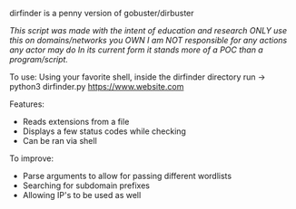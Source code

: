 dirfinder is a penny version of gobuster/dirbuster

*This script was made with the intent of education and research*
*ONLY use this on domains/networks you OWN*
*I am NOT responsible for any actions any actor may do*
*In its current form it stands more of a POC than a program/script.*

To use:
Using your favorite shell, inside the dirfinder directory run ->   python3 dirfinder.py https://www.website.com

Features:
- Reads extensions from a file
- Displays a few status codes while checking
- Can be ran via shell

To improve:
- Parse arguments to allow for passing different wordlists
- Searching for subdomain prefixes
- Allowing IP's to be used as well